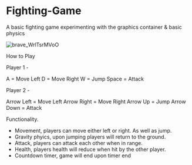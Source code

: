 # Fighting-Game

A basic fighting game experimenting with the graphics container & basic physics
 
![brave_WrlTsrMVoO](https://github.com/ConnorJ-Github/Fighting-Game/assets/149539076/f418d5dd-8ca1-4dac-a329-fe3697087335)


How to Play

Player 1 -

A = Move Left
D = Move Right
W = Jump
Space = Attack

Player 2 -

Arrow Left = Move Left
Arrow Right = Move Right
Arrow Up = Jump
Arrow Down = Attack

Functionality.

- Movement, players can move either left or right. As well as jump.
- Gravity phyics, upon jumping players will return to the ground.
- Attack, players can attack each other when in range.
- Health, players health will reduce when hit by the other player.
- Countdown timer, game will end upon timer end

